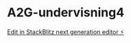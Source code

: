 # A2G-undervisning4

[Edit in StackBlitz next generation editor ⚡️](https://stackblitz.com/~/github.com/Antonio-Koder/A2G-undervisning4)